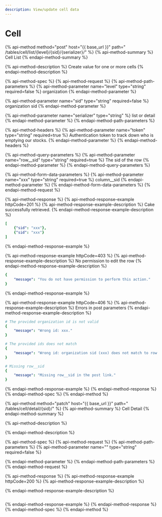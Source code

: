```yaml
---
description: View/update cell data
---
```


# Cell

{% api-method method="post" host="{{ base\_url }}" path=" /tables/cell/list/{level}/{sid}/{serializer}/" %}
{% api-method-summary %}
Cell List
{% endapi-method-summary %}

{% api-method-description %}
Create value for one or more cells
{% endapi-method-description %}

{% api-method-spec %}
{% api-method-request %}
{% api-method-path-parameters %}
{% api-method-parameter name="level" type="string" required=false %}
organization
{% endapi-method-parameter %}

{% api-method-parameter name="sid" type="string" required=false %}
organization sid
{% endapi-method-parameter %}

{% api-method-parameter name="serializer" type="string" %}
list or detail
{% endapi-method-parameter %}
{% endapi-method-path-parameters %}

{% api-method-headers %}
{% api-method-parameter name="token" type="string" required=true %}
Authentication token to track down who is emptying our stocks.
{% endapi-method-parameter %}
{% endapi-method-headers %}

{% api-method-query-parameters %}
{% api-method-parameter name="row\_\_sid" type="string" required=true %}
The sid of the row
{% endapi-method-parameter %}
{% endapi-method-query-parameters %}

{% api-method-form-data-parameters %}
{% api-method-parameter name="xxx" type="string" required=true %}
column\_\_sid
{% endapi-method-parameter %}
{% endapi-method-form-data-parameters %}
{% endapi-method-request %}

{% api-method-response %}
{% api-method-response-example httpCode=201 %}
{% api-method-response-example-description %}
Cake successfully retrieved.
{% endapi-method-response-example-description %}

```yaml
[
    {"sid": "xxx"},
    {"sid": "xxx"}
]
```
{% endapi-method-response-example %}

{% api-method-response-example httpCode=403 %}
{% api-method-response-example-description %}
No permission to edit the row
{% endapi-method-response-example-description %}

```yaml
{
    "message": "You do not have permission to perform this action."
}
```
{% endapi-method-response-example %}

{% api-method-response-example httpCode=406 %}
{% api-method-response-example-description %}
Errors in post parameters
{% endapi-method-response-example-description %}

```yaml
# The provided organization id is not valid
{
    "message": "Wrong id: xxx."
}

# The provided ids does not match
{
    "message": "Wrong id: organization sid (xxx) does not match to row sid (xxx)"
}

# Missing row__sid
{
    "message": "Missing row__sid in the post link."
}
```
{% endapi-method-response-example %}
{% endapi-method-response %}
{% endapi-method-spec %}
{% endapi-method %}

{% api-method method="patch" host="{{ base\_url }}" path=" /tables/cell/detail/{sid}/" %}
{% api-method-summary %}
Cell Detail
{% endapi-method-summary %}

{% api-method-description %}

{% endapi-method-description %}

{% api-method-spec %}
{% api-method-request %}
{% api-method-path-parameters %}
{% api-method-parameter name="" type="string" required=false %}

{% endapi-method-parameter %}
{% endapi-method-path-parameters %}
{% endapi-method-request %}

{% api-method-response %}
{% api-method-response-example httpCode=200 %}
{% api-method-response-example-description %}

{% endapi-method-response-example-description %}

```

```
{% endapi-method-response-example %}
{% endapi-method-response %}
{% endapi-method-spec %}
{% endapi-method %}

